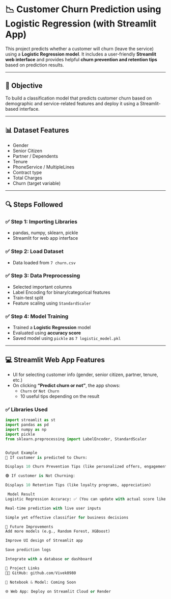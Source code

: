 # 📉 Customer Churn Prediction using Logistic Regression (with Streamlit App)

This project predicts whether a customer will churn (leave the service) using a **Logistic Regression model**. It includes a user-friendly **Streamlit web interface** and provides helpful **churn prevention and retention tips** based on prediction results.

---

## 🧠 Objective

To build a classification model that predicts customer churn based on demographic and service-related features and deploy it using a Streamlit-based interface.

---

## 📊 Dataset Features

- Gender
- Senior Citizen
- Partner / Dependents
- Tenure
- PhoneService / MultipleLines
- Contract type
- Total Charges
- Churn (target variable)

---

## 🔍 Steps Followed

### ✅ Step 1: Importing Libraries
- pandas, numpy, sklearn, pickle
- Streamlit for web app interface

### ✅ Step 2: Load Dataset
- Data loaded from `7 churn.csv`

### ✅ Step 3: Data Preprocessing
- Selected important columns
- Label Encoding for binary/categorical features
- Train-test split
- Feature scaling using `StandardScaler`

### ✅ Step 4: Model Training
- Trained a **Logistic Regression** model
- Evaluated using **accuracy score**
- Saved model using `pickle` as `7 logistic_model.pkl`

---

## 💻 Streamlit Web App Features

- UI for selecting customer info (gender, senior citizen, partner, tenure, etc.)
- On clicking **“Predict churn or not”**, the app shows:
  - `Churn` or `Not Churn`
  - 10 useful tips depending on the result

### ✅ Libraries Used
```python
import streamlit as st
import pandas as pd
import numpy as np
import pickle
from sklearn.preprocessing import LabelEncoder, StandardScaler


Output Example
🔴 If customer is predicted to Churn:

Displays 10 Churn Prevention Tips (like personalized offers, engagement monitoring)

🟢 If customer is Not Churning:

Displays 10 Retention Tips (like loyalty programs, appreciation)

 Model Result
Logistic Regression Accuracy: ✅ (You can update with actual score like ~80–85%)

Real-time prediction with live user inputs

Simple yet effective classifier for business decisions

🚀 Future Improvements
Add more models (e.g., Random Forest, XGBoost)

Improve UI design of Streamlit app

Save prediction logs

Integrate with a database or dashboard

🔗 Project Links
🧑‍💻 GitHub: github.com/Vivek0980

📘 Notebook & Model: Coming Soon

🌐 Web App: Deploy on Streamlit Cloud or Render

